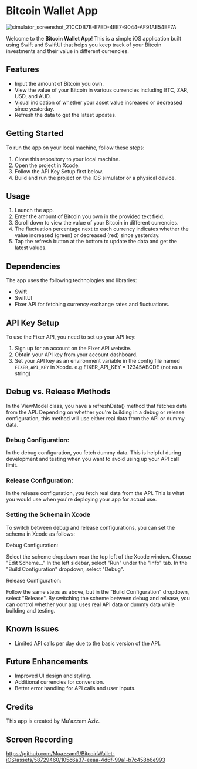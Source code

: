 # Bitcoin Wallet App
![simulator_screenshot_21CCDB7B-E7ED-4EE7-9044-AF91AE54EF7A](https://github.com/Muazzam9/BitcoinWallet-iOS/assets/58729460/f9c9130f-19d9-435a-8a59-af1f21066094)

Welcome to the **Bitcoin Wallet App**! This is a simple iOS application built using Swift and SwiftUI that helps you keep track of your Bitcoin investments and their value in different currencies.

## Features

- Input the amount of Bitcoin you own.
- View the value of your Bitcoin in various currencies including BTC, ZAR, USD, and AUD.
- Visual indication of whether your asset value increased or decreased since yesterday.
- Refresh the data to get the latest updates.

## Getting Started

To run the app on your local machine, follow these steps:

1. Clone this repository to your local machine.
2. Open the project in Xcode.
3. Follow the API Key Setup first below.
4. Build and run the project on the iOS simulator or a physical device.

## Usage

1. Launch the app.
2. Enter the amount of Bitcoin you own in the provided text field.
3. Scroll down to view the value of your Bitcoin in different currencies.
4. The fluctuation percentage next to each currency indicates whether the value increased (green) or decreased (red) since yesterday.
5. Tap the refresh button at the bottom to update the data and get the latest values.

## Dependencies

The app uses the following technologies and libraries:

- Swift
- SwiftUI
- Fixer API for fetching currency exchange rates and fluctuations.

## API Key Setup

To use the Fixer API, you need to set up your API key:

1. Sign up for an account on the Fixer API website.
2. Obtain your API key from your account dashboard.
3. Set your API key as an environment variable in the config file named `FIXER_API_KEY` in Xcode. e.g FIXER_API_KEY = 12345ABCDE (not as a string)

## Debug vs. Release Methods
In the ViewModel class, you have a refreshData() method that fetches data from the API. Depending on whether you're building in a debug or release configuration, this method will use either real data from the API or dummy data.

### Debug Configuration:
In the debug configuration, you fetch dummy data. This is helpful during development and testing when you want to avoid using up your API call limit.

### Release Configuration:
In the release configuration, you fetch real data from the API. This is what you would use when you're deploying your app for actual use.

### Setting the Schema in Xcode
To switch between debug and release configurations, you can set the schema in Xcode as follows:

Debug Configuration:

Select the scheme dropdown near the top left of the Xcode window.
Choose "Edit Scheme..."
In the left sidebar, select "Run" under the "Info" tab.
In the "Build Configuration" dropdown, select "Debug".

Release Configuration:

Follow the same steps as above, but in the "Build Configuration" dropdown, select "Release".
By switching the scheme between debug and release, you can control whether your app uses real API data or dummy data while building and testing.

## Known Issues

- Limited API calls per day due to the basic version of the API.

## Future Enhancements

- Improved UI design and styling.
- Additional currencies for conversion.
- Better error handling for API calls and user inputs.

## Credits

This app is created by Mu'azzam Aziz.

## Screen Recording

https://github.com/Muazzam9/BitcoinWallet-iOS/assets/58729460/105c6a37-eeaa-4d6f-99a1-b7c458b6e993

